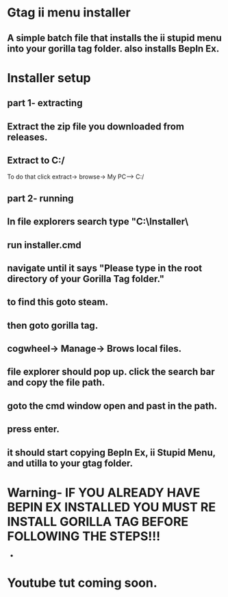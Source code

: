 # Gtag ii menu installer
A simple batch file that installs the ii stupid menu into your gorilla tag folder. also installs BepIn Ex.
-
# Installer setup
## part 1- extracting
Extract the zip file you downloaded from releases.
-
Extract to C:/
-
To do that click extract-> browse-> My PC--> C:/
## part 2- running
In file explorers search type "C:\Installer\
-
run installer.cmd
-
navigate until it says "Please type in the root directory of your Gorilla Tag folder."
-
to find this goto steam.
-
then goto gorilla tag.
-
cogwheel-> Manage-> Brows local files.
-
file explorer should pop up. click the search bar and copy the file path.
-
goto the cmd window open and past in the path.
-
press enter.
-
it should start copying BepIn Ex, ii Stupid Menu, and utilla to your gtag folder.
-
# Warning- IF YOU ALREADY HAVE BEPIN EX INSTALLED YOU MUST RE INSTALL GORILLA TAG BEFORE FOLLOWING THE STEPS!!!
-
# Youtube tut coming soon.
